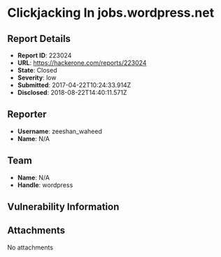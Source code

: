 # Clickjacking In jobs.wordpress.net

## Report Details
- **Report ID**: 223024
- **URL**: https://hackerone.com/reports/223024
- **State**: Closed
- **Severity**: low
- **Submitted**: 2017-04-22T10:24:33.914Z
- **Disclosed**: 2018-08-22T14:40:11.571Z

## Reporter
- **Username**: zeeshan_waheed
- **Name**: N/A

## Team
- **Name**: N/A
- **Handle**: wordpress

## Vulnerability Information


## Attachments
No attachments
